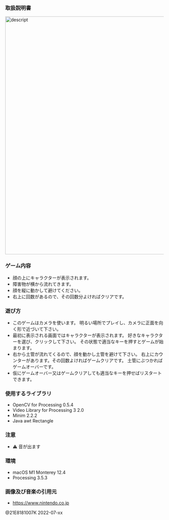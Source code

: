 ### 取扱説明書 ###

<img width="757" alt="descript" src="https://user-images.githubusercontent.com/93387572/182334964-52e18934-98a5-4406-955d-72bd5ff655bc.png">

### ゲーム内容 ###
- 顔の上にキャラクターが表示されます。
- 障害物が横から流れてきます。
- 顔を縦に動かして避けてください。
- 右上に回数があるので、その回数分よければクリアです。

### 遊び方 ###
-  このゲームはカメラを使います。
   明るい場所でプレイし、カメラに正面を向く形で近づいて下さい。
-  最初に表示される画面ではキャラクターが表示されます。
   好きなキャラクターを選び、クリックして下さい。
   その状態で適当なキーを押すとゲームが始まります。
-  右から土管が流れてくるので、顔を動かし土管を避けて下さい。
   右上にカウンターがあります。その回数よければゲームクリアです。
   土管にぶつかればゲームオーバーです。
-  仮にゲームオーバー又はゲームクリアしても適当なキーを押せばリスタートできます。

### 使用するライブラリ ###
- OpenCV for Processing 0.5.4
- Video Library for Processing 3 2.0
- Minim 2.2.2
- Java awt Rectangle

### 注意 ###
- ⚠︎ 音が出ます

### 環境 ###
- macOS M1 Monterey 12.4
- Processing 3.5.3

### 画像及び音楽の引用元 ###
- https://www.nintendo.co.jp

@21E8181007K 2022-07-xx


